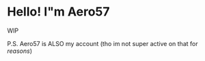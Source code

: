 # Hello! I"m Aero57

WIP

P.S. Aero57 is ALSO my account (tho im not super active on that for _reasons_)
<!---
RealAero57/RealAero57 is a ✨ special ✨ repository because its `README.md` (this file) appears on your GitHub profile.
You can click the Preview link to take a look at your changes.
--->
